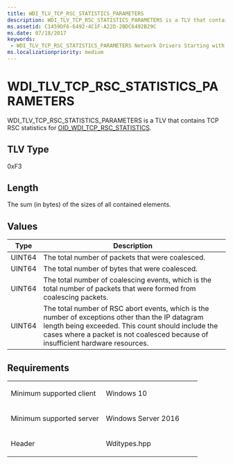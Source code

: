 ```yaml
---
title: WDI_TLV_TCP_RSC_STATISTICS_PARAMETERS
description: WDI_TLV_TCP_RSC_STATISTICS_PARAMETERS is a TLV that contains TCP RSC statistics for OID_WDI_TCP_RSC_STATISTICS.
ms.assetid: C1459DF6-6492-4C1F-A22D-2BDC6492B29C
ms.date: 07/18/2017
keywords:
 - WDI_TLV_TCP_RSC_STATISTICS_PARAMETERS Network Drivers Starting with Windows Vista
ms.localizationpriority: medium
---
```


# WDI\_TLV\_TCP\_RSC\_STATISTICS\_PARAMETERS


WDI\_TLV\_TCP\_RSC\_STATISTICS\_PARAMETERS is a TLV that contains TCP RSC statistics for [OID\_WDI\_TCP\_RSC\_STATISTICS](https://msdn.microsoft.com/library/windows/hardware/dn925966).

## TLV Type


0xF3

## Length


The sum (in bytes) of the sizes of all contained elements.

## Values


| Type   | Description                                                                                                                                                                                                                               |
|--------|-------------------------------------------------------------------------------------------------------------------------------------------------------------------------------------------------------------------------------------------|
| UINT64 | The total number of packets that were coalesced.                                                                                                                                                                                          |
| UINT64 | The total number of bytes that were coalesced.                                                                                                                                                                                            |
| UINT64 | The total number of coalescing events, which is the total number of packets that were formed from coalescing packets.                                                                                                                     |
| UINT64 | The total number of RSC abort events, which is the number of exceptions other than the IP datagram length being exceeded. This count should include the cases where a packet is not coalesced because of insufficient hardware resources. |

 

Requirements
------------

<table>
<colgroup>
<col width="50%" />
<col width="50%" />
</colgroup>
<tbody>
<tr class="odd">
<td><p>Minimum supported client</p></td>
<td><p>Windows 10</p></td>
</tr>
<tr class="even">
<td><p>Minimum supported server</p></td>
<td><p>Windows Server 2016</p></td>
</tr>
<tr class="odd">
<td><p>Header</p></td>
<td>Wditypes.hpp</td>
</tr>
</tbody>
</table>

 

 





